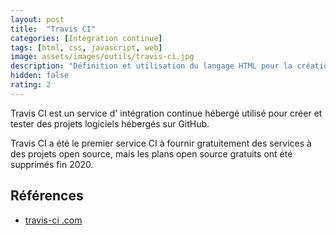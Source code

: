 ```yaml
---
layout: post
title:  "Travis CI"
categories: [Intégration continue]
tags: [html, css, javascript, web]
image: assets/images/outils/travis-ci.jpg
description: "Définition et utilisation du langage HTML pour la création des site web"
hidden: false
rating: 2
---
```


Travis CI est un service d' intégration continue hébergé utilisé pour créer et tester des projets logiciels hébergés sur GitHub.

Travis CI a été le premier service CI à fournir gratuitement des services à des projets open source, mais les plans open source gratuits ont été supprimés fin 2020.

## Références 

- [travis-ci .com](https://travis-ci.com/)
